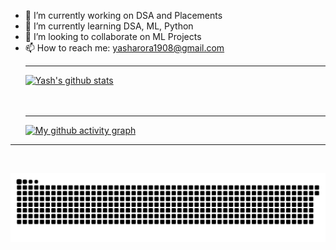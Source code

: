
- 🔭 I’m currently working on DSA and Placements
- 🌱 I’m currently learning DSA, ML, Python
- 👯 I’m looking to collaborate on ML Projects
- 📫 How to reach me: yasharora1908@gmail.com
 <br><hr>
[![Yash's github stats](https://github-readme-stats.vercel.app/api?username=yashar1908&theme=midnight-purple)](https://github.com/yashar1908/github-readme-stats)
  <br><br><br><hr>
 [![My github activity graph](https://activity-graph.herokuapp.com/graph?username=yashar1908&theme=redical)](https://github.com/yashar1908/github-readme-activity-graph)

<hr><br>

![](https://github.com/yashar1908/yashar1908/raw/output/github-contribution-grid-snake.svg)
 
